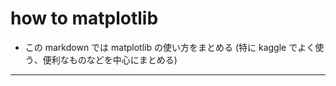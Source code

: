 # how to matplotlib

- この markdown では matplotlib の使い方をまとめる
  (特に kaggle でよく使う、便利なものなどを中心にまとめる)

---
